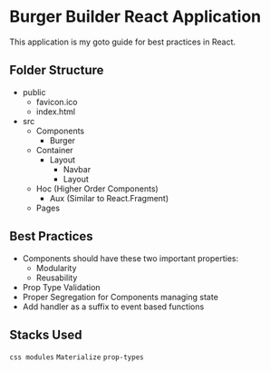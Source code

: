 # Burger Builder React Application
This application is my goto guide for best practices in React.

## Folder Structure
- public
  - favicon.ico
  - index.html
- src
  - Components
    - Burger
  - Container
    - Layout
      - Navbar
      - Layout
  - Hoc (Higher Order Components)
    - Aux (Similar to React.Fragment)
  - Pages

## Best Practices
- Components should have these two important properties:
  - Modularity
  - Reusability
- Prop Type Validation
- Proper Segregation for Components managing state
- Add handler as a suffix to event based functions

## Stacks Used
`css modules` `Materialize` `prop-types`